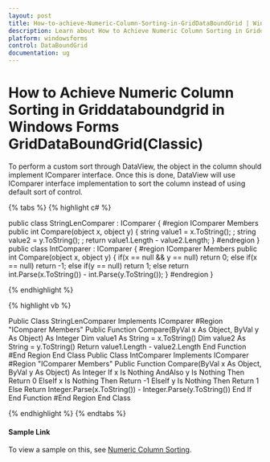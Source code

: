 ```yaml
---
layout: post
title: How-to-achieve-Numeric-Column-Sorting-in-GridDataBoundGrid | Windows Forms | Syncfusion
description: Learn about How to Achieve Numeric Column Sorting in Griddataboundgrid support in Syncfusion Windows Forms GridDataBoundGrid(Classic) control and more details.
platform: windowsforms
control: DataBoundGrid
documentation: ug
---
```


# How to Achieve Numeric Column Sorting in Griddataboundgrid in Windows Forms GridDataBoundGrid(Classic)


To perform a custom sort through DataView, the object in the column should implement IComparer interface. Once this is done, DataView will use IComparer interface implementation to sort the column instead of using default sort of control.

{% tabs %}
{% highlight c# %}

public class StringLenComparer : IComparer
{
    #region IComparer Members
    public int Compare(object x, object y)
    {
        string value1 = x.ToString(); ;
        string value2 = y.ToString(); ;
        return  value1.Length - value2.Length;
    }
    #endregion
}
public class IntComparer : IComparer
{
    #region IComparer Members
    public int Compare(object x, object y)
    {
        if(x == null && y == null)
        return 0;
        else if(x == null)
        return -1;
        else if(y == null)
        return 1;
        else
        return int.Parse(x.ToString()) -  int.Parse(y.ToString());
    }
    #endregion
}

{% endhighlight %}

{% highlight vb %}

Public Class StringLenComparer Implements IComparer
#Region "IComparer Members"
Public Function Compare(ByVal x As Object, ByVal y As Object) As Integer
Dim value1 As String = x.ToString()
Dim value2 As String = y.ToString()
Return value1.Length - value2.Length
End Function
#End Region
End Class
Public Class IntComparer Implements IComparer
#Region "IComparer Members"
Public Function Compare(ByVal x As Object, ByVal y As Object) As Integer
If x Is Nothing AndAlso y Is Nothing Then
Return 0
ElseIf x Is Nothing Then
Return -1
ElseIf y Is Nothing Then
Return 1
Else
Return Integer.Parse(x.ToString()) - Integer.Parse(y.ToString())
End If
End Function
#End Region
End Class

{% endhighlight %}
{% endtabs %}

#### Sample Link

To view a sample on this, see [Numeric Column Sorting](http://www.syncfusion.com/downloads/Support/DirectTrac/72524/GridDataBoundGridCustomSorting1509447642-1313190486.zip).



